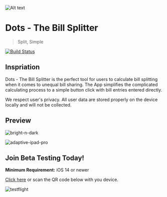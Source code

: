 ![Alt text](https://github.com/cs130-w21/dots-ios/blob/master/Assets/banner.jpg?raw=true)

# Dots - The Bill Splitter
> Split, Simple

[![Build Status](https://travis-ci.com/cs130-w21/dots-ios.svg?branch=master)](https://travis-ci.com/cs130-w21/dots-ios)

## Inspriation
Dots - The Bill Splitter is the perfect tool for users to calculate bill splitting when it comes to unequal bill sharing. The App simplifies the complicated calculating process to a simple button click with bill entries entered directly. 

We respect user's privacy. All user data are stored properly on the device locally and will not be collected.

## Preview
![bright-n-dark](https://github.com/cs130-w21/dots-ios/blob/master/Assets/preview-bright-n-dark.png?raw=true)

![adaptive-ipad-pro](https://github.com/cs130-w21/dots-ios/blob/master/Assets/preview-ipad-pro-12.9.png?raw=true)

## Join Beta Testing Today!
**Minimum Requirement:** iOS 14 or newer

[Click here](https://testflight.apple.com/join/da8vx6Q1) or scan the QR code below with you device. <br>

![testflight](https://github.com/cs130-w21/dots-ios/blob/master/Assets/TestFlight.png?raw=true)

